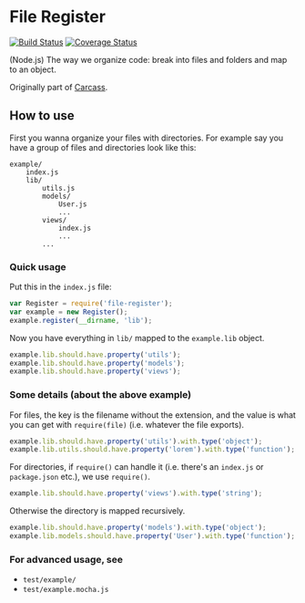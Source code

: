 # File Register

[![Build Status](https://travis-ci.org/Wiredcraft/file-register.svg?branch=master)](https://travis-ci.org/Wiredcraft/file-register) [![Coverage Status](https://coveralls.io/repos/github/Wiredcraft/file-register/badge.svg?branch=master)](https://coveralls.io/github/Wiredcraft/file-register?branch=master)

(Node.js) The way we organize code: break into files and folders and map to an object.

Originally part of [Carcass](https://github.com/Wiredcraft/carcass).

## How to use

First you wanna organize your files with directories. For example say you have a group of files and directories look like this:

```
example/
    index.js
    lib/
        utils.js
        models/
            User.js
            ...
        views/
            index.js
            ...
        ...
```

### Quick usage

Put this in the `index.js` file:

```js
var Register = require('file-register');
var example = new Register();
example.register(__dirname, 'lib');
```

Now you have everything in `lib/` mapped to the `example.lib` object.

```js
example.lib.should.have.property('utils');
example.lib.should.have.property('models');
example.lib.should.have.property('views');
```

### Some details (about the above example)

For files, the key is the filename without the extension, and the value is what you can get with `require(file)` (i.e. whatever the file exports).

```js
example.lib.should.have.property('utils').with.type('object');
example.lib.utils.should.have.property('lorem').with.type('function');
```

For directories, if `require()` can handle it (i.e. there's an `index.js` or `package.json` etc.), we use `require()`.

```js
example.lib.should.have.property('views').with.type('string');
```

Otherwise the directory is mapped recursively.

```js
example.lib.should.have.property('models').with.type('object');
example.lib.models.should.have.property('User').with.type('function');
```

### For advanced usage, see

- `test/example/`
- `test/example.mocha.js`

